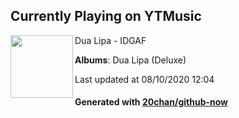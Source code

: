 ## Currently Playing on YTMusic

[<img align="left" width="100" src="https://lh3.googleusercontent.com/57A2jLYJ6P6iSbuMrjNeV6N5CsjyBaMVwBBGRFiDFSzAdfglDQatdl0c5OZ-h4F1ord-IiAJfwekLxITrQ">](https://music.youtube.com/channel/UCzVb0SIXp9q9PeKCcFjsBtA)

Dua Lipa - IDGAF

**Albums**: Dua Lipa (Deluxe)

Last updated at 08/10/2020 12:04

#### Generated with [20chan/github-now](https://github.com/20chan/github-now)


<!--
**20chan/20chan** is a ✨ _special_ ✨ repository because its `README.md` (this file) appears on your GitHub profile.

Here are some ideas to get you started:

- 🔭 I’m currently working on ...
- 🌱 I’m currently learning ...
- 👯 I’m looking to collaborate on ...
- 🤔 I’m looking for help with ...
- 💬 Ask me about ...
- 📫 How to reach me: ...
- 😄 Pronouns: ...
- ⚡ Fun fact: ...
-->
